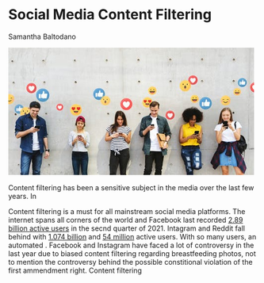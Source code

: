 # Social Media Content Filtering
Samantha Baltodano

![alt text](file-20210604-23-e0is4c.jpeg)

Content filtering has been a sensitive subject in the media over the last few years. In 


Content filtering is a must for all mainstream social media platforms. The internet spans all corners of the world and Facebook last recorded [2.89 billion active users](https://www.statista.com/statistics/264810/number-of-monthly-active-facebook-users-worldwide/) in the secnd quarter of 2021. Intagram and Reddit fall behind with [1.074 billion](https://www.omnicoreagency.com/instagram-statistics/) and [54 million](https://www.oberlo.com/blog/reddit-statistics) active users. With so many users, an automated . Facebook and Instagram have faced a lot of controversy in the last year due to biased content filtering regarding breastfeeding photos, not to mention the controversy behind the possible constitional violation of the first ammendment right. Content filtering 

